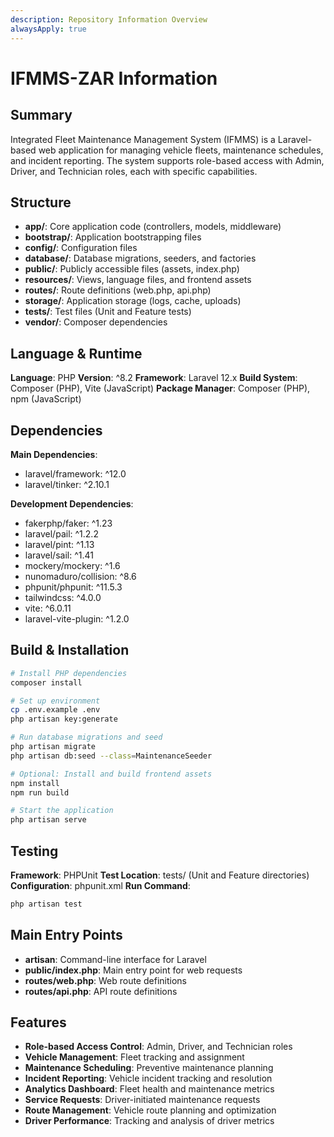 ```yaml
---
description: Repository Information Overview
alwaysApply: true
---
```


# IFMMS-ZAR Information

## Summary
Integrated Fleet Maintenance Management System (IFMMS) is a Laravel-based web application for managing vehicle fleets, maintenance schedules, and incident reporting. The system supports role-based access with Admin, Driver, and Technician roles, each with specific capabilities.

## Structure
- **app/**: Core application code (controllers, models, middleware)
- **bootstrap/**: Application bootstrapping files
- **config/**: Configuration files
- **database/**: Database migrations, seeders, and factories
- **public/**: Publicly accessible files (assets, index.php)
- **resources/**: Views, language files, and frontend assets
- **routes/**: Route definitions (web.php, api.php)
- **storage/**: Application storage (logs, cache, uploads)
- **tests/**: Test files (Unit and Feature tests)
- **vendor/**: Composer dependencies

## Language & Runtime
**Language**: PHP
**Version**: ^8.2
**Framework**: Laravel 12.x
**Build System**: Composer (PHP), Vite (JavaScript)
**Package Manager**: Composer (PHP), npm (JavaScript)

## Dependencies
**Main Dependencies**:
- laravel/framework: ^12.0
- laravel/tinker: ^2.10.1

**Development Dependencies**:
- fakerphp/faker: ^1.23
- laravel/pail: ^1.2.2
- laravel/pint: ^1.13
- laravel/sail: ^1.41
- mockery/mockery: ^1.6
- nunomaduro/collision: ^8.6
- phpunit/phpunit: ^11.5.3
- tailwindcss: ^4.0.0
- vite: ^6.0.11
- laravel-vite-plugin: ^1.2.0

## Build & Installation
```bash
# Install PHP dependencies
composer install

# Set up environment
cp .env.example .env
php artisan key:generate

# Run database migrations and seed
php artisan migrate
php artisan db:seed --class=MaintenanceSeeder

# Optional: Install and build frontend assets
npm install
npm run build

# Start the application
php artisan serve
```

## Testing
**Framework**: PHPUnit
**Test Location**: tests/ (Unit and Feature directories)
**Configuration**: phpunit.xml
**Run Command**:
```bash
php artisan test
```

## Main Entry Points
- **artisan**: Command-line interface for Laravel
- **public/index.php**: Main entry point for web requests
- **routes/web.php**: Web route definitions
- **routes/api.php**: API route definitions

## Features
- **Role-based Access Control**: Admin, Driver, and Technician roles
- **Vehicle Management**: Fleet tracking and assignment
- **Maintenance Scheduling**: Preventive maintenance planning
- **Incident Reporting**: Vehicle incident tracking and resolution
- **Analytics Dashboard**: Fleet health and maintenance metrics
- **Service Requests**: Driver-initiated maintenance requests
- **Route Management**: Vehicle route planning and optimization
- **Driver Performance**: Tracking and analysis of driver metrics
